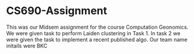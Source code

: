 # CS690-Assignment
This was our Midsem assignment for the course Computation Geonomics. We were given task to perform Laiden clustering in Task 1. In task 2 we were given the task to 
implement a recent published algo.
Our team name initails were BKC 
